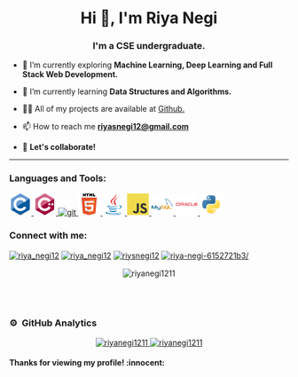 <h1 align="center">Hi 👋, I'm Riya Negi</h1>
<h3 align="center">I'm a CSE undergraduate.</h3>

- 🔭 I’m currently exploring **Machine Learning, Deep Learning and Full Stack Web Development.**

- 🌱 I’m currently learning **Data Structures and Algorithms.**

- 👨‍💻 All of my projects are available at [Github.](https://github.com/riyanegi1211)

- 📫 How to reach me **riyasnegi12@gmail.com**
- 🤝 **Let's collaborate!** 

***

<h3 align="left">Languages and Tools:</h3>
<p align="left"> <a href="https://www.cprogramming.com/" target="_blank" rel="noreferrer"> 
<img src="https://raw.githubusercontent.com/devicons/devicon/master/icons/c/c-original.svg" alt="c" width="40" height="40"/> </a> <a href="https://www.w3schools.com/cpp/" target="_blank" rel="noreferrer"> 
<img src="https://raw.githubusercontent.com/devicons/devicon/master/icons/cplusplus/cplusplus-original.svg" alt="cplusplus" width="40" height="40"/> </a> <a href="https://www.w3schools.com/css/" target="_blank" rel="noreferrer"> 
<img src="https://www.vectorlogo.zone/logos/git-scm/git-scm-icon.svg" alt="git" width="40" height="40"/> </a> <a href="https://www.w3.org/html/" target="_blank" rel="noreferrer"> 
<img src="https://raw.githubusercontent.com/devicons/devicon/master/icons/html5/html5-original-wordmark.svg" alt="html5" width="40" height="40"/> </a> <a href="https://www.java.com" target="_blank" rel="noreferrer"> 
<img src="https://raw.githubusercontent.com/devicons/devicon/master/icons/java/java-original.svg" alt="java" width="40" height="40"/> </a> <a href="https://developer.mozilla.org/en-US/docs/Web/JavaScript" target="_blank" rel="noreferrer"> 
<img src="https://raw.githubusercontent.com/devicons/devicon/master/icons/javascript/javascript-original.svg" alt="javascript" width="40" height="40"/> </a> <a href="https://www.mysql.com/" target="_blank" rel="noreferrer"> 
<img src="https://raw.githubusercontent.com/devicons/devicon/master/icons/mysql/mysql-original-wordmark.svg" alt="mysql" width="40" height="40"/> </a> <a href="https://www.oracle.com/" target="_blank" rel="noreferrer"> 
<img src="https://raw.githubusercontent.com/devicons/devicon/master/icons/oracle/oracle-original.svg" alt="oracle" width="40" height="40"/> </a> <a href="https://www.python.org" target="_blank" rel="noreferrer"> 
<img src="https://raw.githubusercontent.com/devicons/devicon/master/icons/python/python-original.svg" alt="python" width="40" height="40"/> </a> </p>

<h3 align="left">Connect with me:</h3>
<p align="left">
<a href="https://www.codechef.com/users/riya_negi12" target="blank"><img align="center" src="https://cdn.jsdelivr.net/npm/simple-icons@3.1.0/icons/codechef.svg" alt="riya_negi12" height="30" width="40" /></a>
<a href="https://www.leetcode.com/riya_negi12" target="blank"><img align="center" src="https://raw.githubusercontent.com/rahuldkjain/github-profile-readme-generator/master/src/images/icons/Social/leet-code.svg" alt="riya_negi12" height="30" width="40" /></a>
<a href="https://www.hackerrank.com/riyasnegi12" target="blank"><img align="center" src="https://raw.githubusercontent.com/rahuldkjain/github-profile-readme-generator/master/src/images/icons/Social/hackerrank.svg" alt="riysnegi12" height="30" width="40" /></a>
<a href="https://www.linkedin.com/in/riya-negi-6152721b3//" target="blank"><img align="center" src="https://raw.githubusercontent.com/rahuldkjain/github-profile-readme-generator/master/src/images/icons/Social/linked-in-alt.svg" alt="riya-negi-6152721b3/" height="30" width="40" /></a>


<p align="center"><img align="center" src="https://github-readme-streak-stats.herokuapp.com/?user=riyanegi1211&show_icons=true&theme=gotham" alt="riyanegi1211" /></p>

<br><br>
<!-- GitHub README Stats -->
### ⚙️ &nbsp;GitHub Analytics

<p align="center">
<a href="https://github.com/riyanegi1211">
  <img height="180em" src="https://github-readme-stats.vercel.app/api/top-langs?username=riyanegi1211&show_icons=true&locale=en&layout=compact&theme=gotham" alt="riyanegi1211" />
  <img height="180em" src="https://github-readme-stats.vercel.app/api?username=riyanegi1211&show_icons=true&locale=en&theme=gotham" alt="riyanegi1211" />
</a>
</p>

<h4 align="left"> Thanks for viewing my profile! :innocent:</h4> </p>
